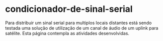 # condicionador-de-sinal-serial
Para distribuir um sinal serial para multiplos locais distantes está sendo testada uma solução de utilização de um canal de áudio de um uplink para satélite. Esta página contempla as atividades desenvolvidas.
